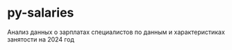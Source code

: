 # py-salaries
Анализ данных о зарплатах специалистов по данным и характеристиках занятости на 2024 год
